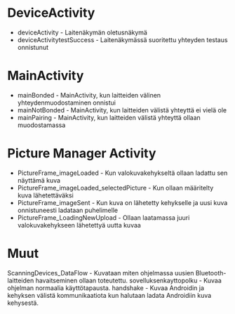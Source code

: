 # DeviceActivity
 * deviceActivity - Laitenäkymän oletusnäkymä
 * deviceActivitytestSuccess - Laitenäkymässä suoritettu yhteyden testaus onnistunut
 
 # MainActivity
 * mainBonded - MainActivity, kun laitteiden välinen yhteydenmuodostaminen onnistui
 * mainNotBonded - MainActivity, kun laitteiden välistä yhteyttä ei vielä ole
 * mainPairing - MainActivity, kun laitteiden välistä yhteyttä ollaan muodostamassa
 
 # Picture Manager Activity
 * PictureFrame_imageLoaded - Kun valokuvakehykseltä ollaan ladattu sen näyttämä kuva
 * PictureFrame_imageLoaded_selectedPicture - Kun ollaan määritelty kuva lähetettäväksi
 * PictureFrame_imageSent - Kun kuva on lähetetty kehykselle ja uusi kuva onnistuneesti ladataan puhelimelle
 * PictureFrame_LoadingNewUpload - Ollaan laatamassa juuri valokuvakehykseen lähetettyä uutta kuvaa

# Muut
ScanningDevices_DataFlow - Kuvataan miten ohjelmassa uusien Bluetooth-laitteiden havaitseminen ollaan toteutettu.
sovelluksenkayttopolku - Kuvaa ohjelman normaalia käyttötapausta.
handshake - Kuvaa Androidin ja kehyksen välistä kommunikaatiota kun halutaan ladata Androidiin kuva kehysestä.